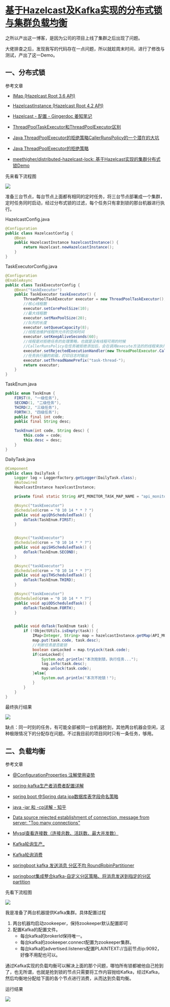 # [基于Hazelcast及Kafka实现的分布式锁与集群负载均衡](http://localhost:4000/blog/2021/distributed-hazelcast-lock/)

之所以产出这一博客，是因为公司的项目上线了集群之后出现了问题。

大佬排查之后，发现我写的代码存在一点问题，所以就趁周末时间，进行了修改与测试，产出了这一Demo。

## 一、分布式锁

参考文章

* [IMap (Hazelcast Root 3.6 API)](https://docs.hazelcast.org/docs/3.6/javadoc/com/hazelcast/core/IMap.html)

* [HazelcastInstance (Hazelcast Root 4.2 API)](https://docs.hazelcast.org/docs/4.2/javadoc/com/hazelcast/core/HazelcastInstance.html)

* [Hazelcast - 配置 - Gingerdoc 姜知笔记](https://www.gingerdoc.com/hazelcast/hazelcast_configuration)

* [ThreadPoolTaskExecutor和ThreadPoolExecutor区别](https://blog.csdn.net/weixin_43168010/article/details/97613895)

* [Java ThreadPoolExecutor的拒绝策略CallerRunsPolicy的一个潜在的大坑](https://blog.csdn.net/w605283073/article/details/89930497)

* [Java ThreadPoolExecutor的拒绝策略](https://blog.csdn.net/w605283073/article/details/89930154)
* [meethigher/distributed-hazelcast-lock: 基于Hazelcast实现的集群分布式锁Demo](https://github.com/meethigher/distributed-hazelcast-lock)

先来看下流程图

![](https://meethigher.top/blog/2021/distributed-hazelcast-lock/1.png)

准备三台节点，每台节点上面都有相同的定时任务，将三台节点部署成一个集群，定时任务同时启动，经过分布式锁的过滤，每个任务只有拿到锁的那台机器进行执行。

HazelcastConfig.java

```java
@Configuration
public class HazelcastConfig {
    @Bean
    public HazelcastInstance hazelcastInstance() {
        return Hazelcast.newHazelcastInstance();
    }
}
```

TaskExecutorConfig.java

```java
@Configuration
@EnableAsync
public class TaskExecutorConfig {
    @Bean("taskExecutor")
    public TaskExecutor taskExecutor() {
        ThreadPoolTaskExecutor executor = new ThreadPoolTaskExecutor();
        //核心线程数
        executor.setCorePoolSize(10);
        //最大线程数
        executor.setMaxPoolSize(20);
        //队列的长度
        executor.setQueueCapacity(8);
        //线程池维护线程所允许的空闲时间
        executor.setKeepAliveSeconds(60);
        //线程是对拒绝任务的处理策略，也就是没有线程可用的时候
        //CallerRunsPolicy在任务被拒绝添加后，会在调用execute方法的的线程来执行被拒绝的任务。除非executor被关闭，否则任务不会被丢弃。
        executor.setRejectedExecutionHandler(new ThreadPoolExecutor.CallerRunsPolicy());
        //任务执行器的前缀，打印日志时输出
        executor.setThreadNamePrefix("task-thread-");
        return executor;
    }
}
```

TaskEnum.java

```java
public enum TaskEnum {
    FIRST(0, "一级任务"),
    SECOND(1, "二级任务"),
    THIRD(2, "三级任务"),
    FORTH(3, "四级任务");
    public final int code;
    public final String desc;

    TaskEnum(int code, String desc) {
        this.code = code;
        this.desc = desc;
    }
}
```

DailyTask.java

```java
@Component
public class DailyTask {
    Logger log = LoggerFactory.getLogger(DailyTask.class);
    @Autowired
    HazelcastInstance hazelcastInstance;

    private final static String API_MONITOR_TASK_MAP_NAME = "api_monitor_task_map";

    @Async("taskExecutor")
    @Scheduled(cron = "0 10 14 * * ? ")
    public void apiQhScheduledTask() {
        doTask(TaskEnum.FIRST);
    }


    @Async("taskExecutor")
    @Scheduled(cron = "0 10 14 * * ?")
    public void apiSHScheduledTask() {
        doTask(TaskEnum.SECOND);
    }

    @Async("taskExecutor")
    @Scheduled(cron = "0 10 14 * * ?")
    public void apiTHScheduledTask() {
        doTask(TaskEnum.THIRD);
    }

    @Async("taskExecutor")
    @Scheduled(cron = "0 10 14 * * ?")
    public void apiODScheduledTask() {
        doTask(TaskEnum.FORTH);
    }


    public void doTask(TaskEnum task) {
        if (!ObjectUtils.isEmpty(task)) {
            IMap<Integer, String> map = hazelcastInstance.getMap(API_MONITOR_TASK_MAP_NAME);
            map.put(task.code, task.desc);
            //判断任务是否能锁
            boolean canLocked = map.tryLock(task.code);
            if(canLocked){
                System.out.println("本次抢到锁，执行任务...");
                log.info(task.desc);
                map.unlock(task.code);
            }else{
                System.out.println("本次不抢锁！");
            }
        }
    }
}
```

最终执行结果

![](https://meethigher.top/blog/2021/distributed-hazelcast-lock/2.png)

缺点：同一时刻的任务，有可能全部被同一台机器抢到，其他两台机器会空闲，这种极限情况下的分配存在问题。不过我目前的项目同时只有一条任务，够用。

## 二、负载均衡

参考文章

* [ @ConfigurationProperties 注解使用姿势](https://blog.csdn.net/yusimiao/article/details/97622666)

* [spring-kafka生产者消费者配置详解](https://blog.csdn.net/u014774648/article/details/90110508)

* [spring boot 中Spring data jpa数据库表字段命名策略](https://blog.csdn.net/alalala2015/article/details/102408360)

* [java -jar 和 -cp详解 - 知乎](https://zhuanlan.zhihu.com/p/214093661)

* [Data source rejected establishment of connection, message from server: "Too many connections"](https://www.cnblogs.com/Komorebi-john/p/11470468.html)

* [Mysql查看连接数（连接总数、活跃数、最大并发数）](https://www.cnblogs.com/caoshousong/p/10845396.html)

* [Kafka轮询生产_](https://blog.csdn.net/qq_31473465/article/details/108080116)

* [Kafka轮询消费](https://blog.csdn.net/u010634066/article/details/109778491)

* [springboot kafka 发送消息 分区不均 RoundRobinPartitioner](https://blog.csdn.net/weixin_35928208/article/details/109489895)

* [springboot集成整合kafka-自定义分区策略、将消息发送到指定的分区partition](https://blog.csdn.net/H900302/article/details/109818137)

先看下流程图

![](https://meethigher.top/blog/2021/distributed-hazelcast-lock/3.png)

我是准备了两台机器提供Kafka集群。具体配置过程

1. 两台机器均启动zookeeper，保持zookeeper默认配置即可
2. 配置Kafka的配置文件。
   * 每台kafka的brokerId保持唯一。
   * 每台kafka的zookeeper.connect配置为zookeeper集群。
   * 每台kafka的advertised.listeners配置PLAINTEXT://当前节点ip:9092，好像不用配也可以。

通过Kafka实现的负载均衡可以解决上面的那个问题，哪怕所有锁都被他自己抢到了，也无所谓，也就是抢到锁的节点只需要将工作内容抛给Kafka，经过Kafka，然后均衡地分配给下面的各个节点进行消费，从而达到负载均衡。

运行结果

![](https://meethigher.top/blog/2021/distributed-hazelcast-lock/4.png)